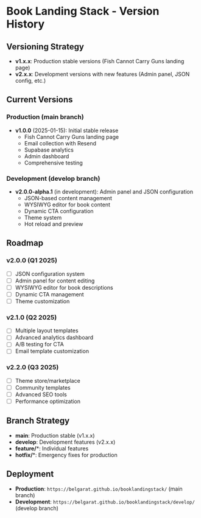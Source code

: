 # Book Landing Stack - Version History

## Versioning Strategy

- **v1.x.x**: Production stable versions (Fish Cannot Carry Guns landing page)
- **v2.x.x**: Development versions with new features (Admin panel, JSON config, etc.)

## Current Versions

### Production (main branch)
- **v1.0.0** (2025-01-15): Initial stable release
  - Fish Cannot Carry Guns landing page
  - Email collection with Resend
  - Supabase analytics
  - Admin dashboard
  - Comprehensive testing

### Development (develop branch)
- **v2.0.0-alpha.1** (in development): Admin panel and JSON configuration
  - JSON-based content management
  - WYSIWYG editor for book content
  - Dynamic CTA configuration
  - Theme system
  - Hot reload and preview

## Roadmap

### v2.0.0 (Q1 2025)
- [ ] JSON configuration system
- [ ] Admin panel for content editing
- [ ] WYSIWYG editor for book descriptions
- [ ] Dynamic CTA management
- [ ] Theme customization

### v2.1.0 (Q2 2025)
- [ ] Multiple layout templates
- [ ] Advanced analytics dashboard
- [ ] A/B testing for CTA
- [ ] Email template customization

### v2.2.0 (Q3 2025)
- [ ] Theme store/marketplace
- [ ] Community templates
- [ ] Advanced SEO tools
- [ ] Performance optimization

## Branch Strategy

- **main**: Production stable (v1.x.x)
- **develop**: Development features (v2.x.x)
- **feature/***: Individual features
- **hotfix/***: Emergency fixes for production

## Deployment

- **Production**: `https://belgarat.github.io/booklandingstack/` (main branch)
- **Development**: `https://belgarat.github.io/booklandingstack/develop/` (develop branch) 